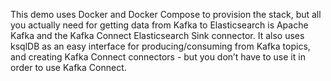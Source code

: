 This demo uses Docker and Docker Compose to provision the stack, but all you actually need for getting data from Kafka to Elasticsearch is Apache Kafka and the Kafka Connect Elasticsearch Sink connector. It also uses ksqlDB as an easy interface for producing/consuming from Kafka topics, and creating Kafka Connect connectors - but you don’t have to use it in order to use Kafka Connect.
